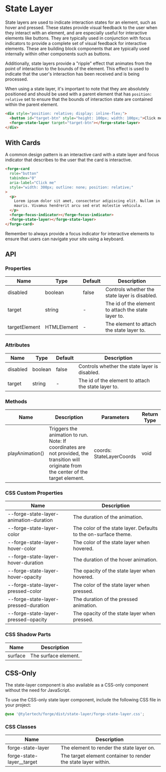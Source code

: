 # State Layer

State layers are used to indicate interaction states for an element, such as hover and pressed. These states provide visual feedback to the user when they interact with an element, and are especially useful for interactive elements like buttons. They are typically used in conjunction with focus indicators to provide a complete set of visual feedback for interactive elements. These are building block components that are typically used internally within other components such as buttons.

Additionally, state layers provide a "ripple" effect that animates from the point of interaction to the bounds of the element. This effect is used to indicate that the user's interaction has been received and is being processed.

When using a state layer, it's important to note that they are absolutely positioned and should be used with a parent element that has `position: relative` set to ensure that the bounds of interaction state are contained within the parent element.

```html
<div style="position: relative; display: inline-flex;">
  <button id="target-btn" style="height: 100px; width: 100px;">Click me</button>
  <forge-state-layer target="target-btn"></forge-state-layer>
</div>
```

## With Cards

A common design pattern is an interactive card with a state layer and focus indicator that describes to the user that the card is interactive.

```html
<forge-card
  role="button"
  tabindex="0"
  aria-label="Click me"
  style="width: 300px; outline: none; position: relative;"
>
  <p>
    Lorem ipsum dolor sit amet, consectetur adipiscing elit. Nullam in dui
    mauris. Vivamus hendrerit arcu sed erat molestie vehicula.
  </p>
  <forge-focus-indicator></forge-focus-indicator>
  <forge-state-layer></forge-state-layer>
</forge-card>
```

Remember to always provide a focus indicator for interactive elements to ensure that users can navigate your site using a keyboard.

## API

### Properties

| Name | Type | Default | Description |
|------|------|---------|-------------|
| disabled | boolean | false | Controls whether the state layer is disabled. |
| target | string | - | The id of the element to attach the state layer to. |
| targetElement | HTMLElement | - | The element to attach the state layer to. |

### Attributes

| Name | Type | Default | Description |
|------|------|---------|-------------|
| disabled | boolean | false | Controls whether the state layer is disabled. |
| target | string | - | The id of the element to attach the state layer to. |

### Methods

| Name | Description | Parameters | Return Type |
|------|-------------|------------|-------------|
| playAnimation() | Triggers the animation to run. Note: If coordinates are not provided, the transition will originate from the center of the target element. | coords: StateLayerCoords | void |

### CSS Custom Properties

| Name | Description |
|------|-------------|
| --forge-state-layer-animation-duration | The duration of the animation. |
| --forge-state-layer-color | The color of the state layer. Defaults to the on-surface theme. |
| --forge-state-layer-hover-color | The color of the state layer when hovered. |
| --forge-state-layer-hover-duration | The duration of the hover animation. |
| --forge-state-layer-hover-opacity | The opacity of the state layer when hovered. |
| --forge-state-layer-pressed-color | The color of the state layer when pressed. |
| --forge-state-layer-pressed-duration | The duration of the pressed animation. |
| --forge-state-layer-pressed-opacity | The opacity of the state layer when pressed. |

### CSS Shadow Parts

| Name | Description |
|------|-------------|
| surface | The surface element. |

## CSS-Only

The state-layer component is also available as a CSS-only component without the need for JavaScript.

To use the CSS-only state layer component, include the following CSS file in your project:

```scss
@use '@tylertech/forge/dist/state-layer/forge-state-layer.css';
```

### CSS Classes

| Name | Description |
|------|-------------|
| forge-state-layer | The element to render the state layer on. |
| forge-state-layer__target | The target element container to render the state layer within. |
